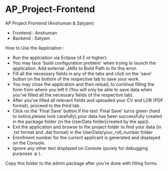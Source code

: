 # AP_Project-Frontend
AP Project Frontend (Anshuman & Satyam)
- Frontend : Anshuman
- Backend : Satyam

How to Use the Applciation :
- Run the applciation via Eclipse (4.5 ot higher).
- You may face 'build configuration problem' when trying to launch the application. Add external .JARs to Build Path to fix this error.
- Fill all the necessary fields in any of the tabs and click on the 'save' button on the bottom of the respective tab to save your work.
- You may close the application and then reload, to continue filling the form from where you left it (You will only be able to save data when you've filled all the necessary fields of the respective tab).
- After you've filled all relevant fields and uploaded your CV and LOR (PDF format), proceed to the third tab.
- Click on the 'Final Save' button.If the text 'Final Save' turns green (hard to notice,please look carefully),your data has been successfully created in the package folder (in the UserData folder[created by the app]).
- Exit the application and browse to the project folder to find your data (in .txt format and .dat format) in the UserData/your_roll_number folder
- Enrollment number for the current applicant is generated and displayed on the Console.
- Ignore any other text displayed on Console (purely for debugging purposes :p ).

Copy this folder to the admin package after you're done with filling forms.   
